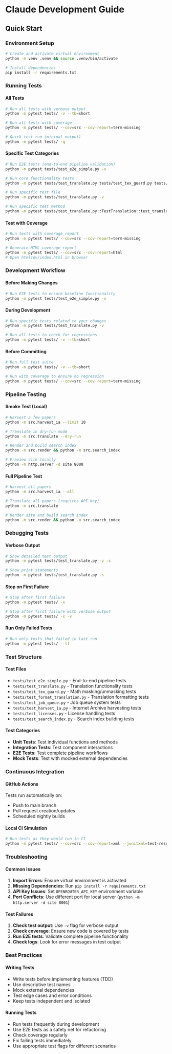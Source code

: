# Claude Development Guide

## Quick Start

### Environment Setup
```bash
# Create and activate virtual environment
python -m venv .venv && source .venv/bin/activate

# Install dependencies
pip install -r requirements.txt
```

### Running Tests

#### All Tests
```bash
# Run all tests with verbose output
python -m pytest tests/ -v --tb=short

# Run all tests with coverage
python -m pytest tests/ --cov=src --cov-report=term-missing

# Quick test run (minimal output)
python -m pytest tests/ -q
```

#### Specific Test Categories
```bash
# Run E2E tests (end-to-end pipeline validation)
python -m pytest tests/test_e2e_simple.py -v

# Run core functionality tests
python -m pytest tests/test_translate.py tests/test_tex_guard.py tests/test_format_translation.py tests/test_job_queue.py tests/test_harvest_ia.py tests/test_e2e_simple.py -v

# Run specific test file
python -m pytest tests/test_translate.py -v

# Run specific test method
python -m pytest tests/test_translate.py::TestTranslation::test_translate_field_success -v
```

#### Test with Coverage
```bash
# Run tests with coverage report
python -m pytest tests/ --cov=src --cov-report=term-missing

# Generate HTML coverage report
python -m pytest tests/ --cov=src --cov-report=html
# Open htmlcov/index.html in browser
```

### Development Workflow

#### Before Making Changes
```bash
# Run E2E tests to ensure baseline functionality
python -m pytest tests/test_e2e_simple.py -v
```

#### During Development
```bash
# Run specific tests related to your changes
python -m pytest tests/test_translate.py -v

# Run all tests to check for regressions
python -m pytest tests/ -v --tb=short
```

#### Before Committing
```bash
# Run full test suite
python -m pytest tests/ -v --tb=short

# Run with coverage to ensure no regression
python -m pytest tests/ --cov=src --cov-report=term-missing
```

### Pipeline Testing

#### Smoke Test (Local)
```bash
# Harvest a few papers
python -m src.harvest_ia --limit 10

# Translate in dry-run mode
python -m src.translate --dry-run

# Render and build search index
python -m src.render && python -m src.search_index

# Preview site locally
python -m http.server -d site 8000
```

#### Full Pipeline Test
```bash
# Harvest all papers
python -m src.harvest_ia --all

# Translate all papers (requires API key)
python -m src.translate

# Render site and build search index
python -m src.render && python -m src.search_index
```

### Debugging Tests

#### Verbose Output
```bash
# Show detailed test output
python -m pytest tests/test_translate.py -v -s

# Show print statements
python -m pytest tests/test_translate.py -s
```

#### Stop on First Failure
```bash
# Stop after first failure
python -m pytest tests/ -x

# Stop after first failure with verbose output
python -m pytest tests/ -x -v
```

#### Run Only Failed Tests
```bash
# Run only tests that failed in last run
python -m pytest tests/ --lf
```

### Test Structure

#### Test Files
- `tests/test_e2e_simple.py` - End-to-end pipeline tests
- `tests/test_translate.py` - Translation functionality tests
- `tests/test_tex_guard.py` - Math masking/unmasking tests
- `tests/test_format_translation.py` - Translation formatting tests
- `tests/test_job_queue.py` - Job queue system tests
- `tests/test_harvest_ia.py` - Internet Archive harvesting tests
- `tests/test_licenses.py` - License handling tests
- `tests/test_search_index.py` - Search index building tests

#### Test Categories
- **Unit Tests**: Test individual functions and methods
- **Integration Tests**: Test component interactions
- **E2E Tests**: Test complete pipeline workflows
- **Mock Tests**: Test with mocked external dependencies

### Continuous Integration

#### GitHub Actions
Tests run automatically on:
- Push to main branch
- Pull request creation/updates
- Scheduled nightly builds

#### Local CI Simulation
```bash
# Run tests as they would run in CI
python -m pytest tests/ --cov=src --cov-report=xml --junitxml=test-results.xml
```

### Troubleshooting

#### Common Issues
1. **Import Errors**: Ensure virtual environment is activated
2. **Missing Dependencies**: Run `pip install -r requirements.txt`
3. **API Key Issues**: Set `OPENROUTER_API_KEY` environment variable
4. **Port Conflicts**: Use different port for local server (`python -m http.server -d site 8001`)

#### Test Failures
1. **Check test output**: Use `-v` flag for verbose output
2. **Check coverage**: Ensure new code is covered by tests
3. **Run E2E tests**: Validate complete pipeline functionality
4. **Check logs**: Look for error messages in test output

### Best Practices

#### Writing Tests
- Write tests before implementing features (TDD)
- Use descriptive test names
- Mock external dependencies
- Test edge cases and error conditions
- Keep tests independent and isolated

#### Running Tests
- Run tests frequently during development
- Use E2E tests as a safety net for refactoring
- Check coverage regularly
- Fix failing tests immediately
- Use appropriate test flags for different scenarios
